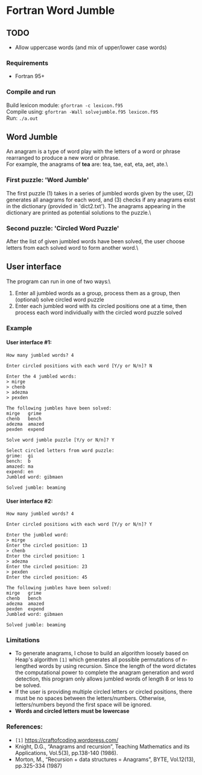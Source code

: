 # Fortran Word Jumble

## TODO
- Allow uppercase words (and mix of upper/lower case words)

### Requirements
- Fortran 95+

### Compile and run
Build lexicon module: `gfortran -c lexicon.f95`\
Compile using: `gfortran -Wall solvejumble.f95 lexicon.f95`\
Run: `./a.out`

## Word Jumble
An anagram is a type of word play with the letters of a word or phrase rearranged to produce a new word or phrase.\
For example, the anagrams of **tea** are: tea, tae, eat, eta, aet, ate.\
### **First puzzle:** 'Word Jumble'
The first puzzle (1) takes in a series of jumbled words given by the user, (2) generates all anagrams for each word, and (3) checks if any anagrams exist in the dictionary (provided in 'dict2.txt'). The anagrams appearing in the dictionary are printed as potential solutions to the puzzle.\

### **Second puzzle:** 'Circled Word Puzzle'
After the list of given jumbled words have been solved, the user choose letters from each solved word to form another word.\

## User interface
The program can run in one of two ways:\
1. Enter all jumbled words as a group, process them as a group, then (optional) solve circled word puzzle
2. Enter each jumbled word with its circled positions one at a time, then process each word individually with the circled word puzzle solved

### Example
#### User interface #1:
```
How many jumbled words? 4

Enter circled positions with each word [Y/y or N/n]? N

Enter the 4 jumbled words:
> mirge
> chenb
> adezma
> pexden

The following jumbles have been solved:
mirge   grime
chenb   bench
adezma  amazed
pexden  expend

Solve word jumble puzzle [Y/y or N/n]? Y

Select circled letters from word puzzle:
grime:  gi
bench:  b
amazed: ma
expend: en
Jumbled word: gibmaen

Solved jumble: beaming
```
#### User interface #2:
```
How many jumbled words? 4

Enter circled positions with each word [Y/y or N/n]? Y

Enter the jumbled word:
> mirge
Enter the circled position: 13
> chenb
Enter the circled position: 1
> adezma
Enter the circled position: 23
> pexden
Enter the circled position: 45

The following jumbles have been solved:
mirge   grime
chenb   bench
adezma  amazed
pexden  expend
Jumbled word: gibmaen

Solved jumble: beaming
```

### Limitations
- To generate anagrams, I chose to build an algorithm loosely based on Heap's algorithm `[1]` which generates all possible permutations of n-lengthed words by using recursion. Since the length of the word dictates the computational power to complete the anagram generation and word detection, this program only allows jumbled words of length 8 or less to be solved.
- If the user is providing multiple circled letters or circled positions, there must be no spaces between the letters/numbers. Otherwise, letters/numbers beyond the first space will be ignored.
- **Words and circled letters must be lowercase**

### References:
- `[1]` https://craftofcoding.wordpress.com/
- Knight, D.G., “Anagrams and recursion”, Teaching Mathematics and its Applications, Vol.5(3),
pp.138-140 (1986).
- Morton, M., “Recursion + data structures = Anagrams”, BYTE, Vol.12(13), pp.325-334 (1987)